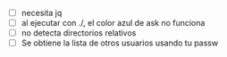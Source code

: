 - [ ] necesita jq
- [ ] al ejecutar con ./, el color azul de ask no funciona
- [ ] no detecta directorios relativos
- [ ] Se obtiene la lista de otros usuarios usando tu passw
